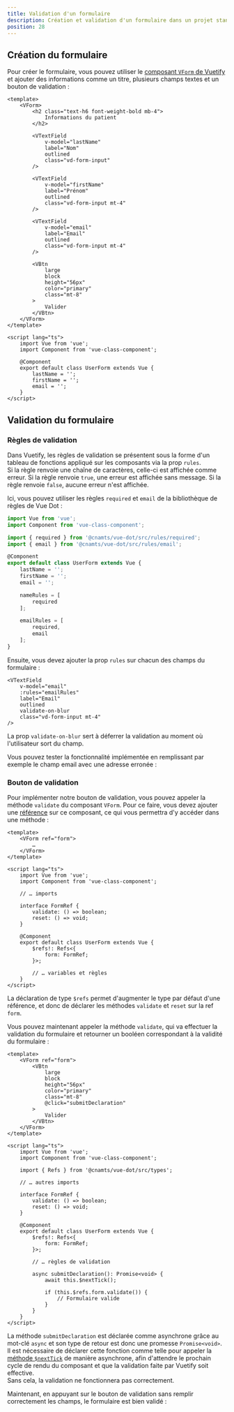 ```yaml
---
title: Validation d'un formulaire
description: Création et validation d'un formulaire dans un projet standard.
position: 28
---
```


## Création du formulaire

Pour créer le formulaire, vous pouvez utiliser le [composant `VForm` de Vuetify](https://vuetifyjs.com/en/components/forms/) et ajouter des informations comme un titre, plusieurs champs textes et un bouton de validation :

```vue
<template>
	<VForm>
		<h2 class="text-h6 font-weight-bold mb-4">
			Informations du patient
		</h2>

		<VTextField
			v-model="lastName"
			label="Nom"
			outlined
			class="vd-form-input"
		/>

		<VTextField
			v-model="firstName"
			label="Prénom"
			outlined
			class="vd-form-input mt-4"
		/>

		<VTextField
			v-model="email"
			label="Email"
			outlined
			class="vd-form-input mt-4"
		/>

		<VBtn
			large
			block
			height="56px"
			color="primary"
			class="mt-8"
		>
			Valider
		</VBtn>
	</VForm>
</template>

<script lang="ts">
	import Vue from 'vue';
	import Component from 'vue-class-component';

	@Component
	export default class UserForm extends Vue {
		lastName = '';
		firstName = '';
		email = '';
	}
</script>
```

<doc-example file="guides/form-validation/base-form"></doc-example>

## Validation du formulaire

### Règles de validation

Dans Vuetify, les règles de validation se présentent sous la forme d'un tableau de fonctions appliqué sur les composants via la prop `rules`.<br>
Si la règle renvoie une chaîne de caractères, celle-ci est affichée comme erreur. Si la règle renvoie `true`, une erreur est affichée sans message. Si la règle renvoie `false`, aucune erreur n'est affichée.

Ici, vous pouvez utiliser les règles `required` et `email` de la bibliothèque de règles de Vue Dot :

```ts
import Vue from 'vue';
import Component from 'vue-class-component';

import { required } from '@cnamts/vue-dot/src/rules/required';
import { email } from '@cnamts/vue-dot/src/rules/email';

@Component
export default class UserForm extends Vue {
	lastName = '';
	firstName = '';
	email = '';

	nameRules = [
		required
	];

	emailRules = [
		required,
		email
	];
}
```

Ensuite, vous devez ajouter la prop `rules` sur chacun des champs du formulaire :

```vue
<VTextField
	v-model="email"
	:rules="emailRules"
	label="Email"
	outlined
	validate-on-blur
	class="vd-form-input mt-4"
/>
```

<doc-alert type="info">

La prop `validate-on-blur` sert à déferrer la validation au moment où l'utilisateur sort du champ.

</doc-alert>

Vous pouvez tester la fonctionnalité implémentée en remplissant par exemple le champ email avec une adresse erronée :

<doc-example file="guides/form-validation/rules-form"></doc-example>

### Bouton de validation

Pour implémenter notre bouton de validation, vous pouvez appeler la méthode `validate` du composant `VForm`. Pour ce faire, vous devez ajouter une [référence](https://fr.vuejs.org/v2/guide/components-edge-cases.html#Acceder-a-des-instances-de-composants-enfants-et-des-elements-enfants) sur ce composant, ce qui vous permettra d'y accéder dans une méthode :

```vue
<template>
	<VForm ref="form">
		…
	</VForm>
</template>

<script lang="ts">
	import Vue from 'vue';
	import Component from 'vue-class-component';

	// … imports

	interface FormRef {
		validate: () => boolean;
		reset: () => void;
	}

	@Component
	export default class UserForm extends Vue {
		$refs!: Refs<{
			form: FormRef;
		}>;

		// … variables et règles
	}
</script>
```

<doc-alert type="info">

La déclaration de type `$refs` permet d'augmenter le type par défaut d'une référence, et donc de déclarer les méthodes `validate` et `reset` sur la ref `form`.

</doc-alert>

Vous pouvez maintenant appeler la méthode `validate`, qui va effectuer la validation du formulaire et retourner un booléen correspondant à la validité du formulaire :

```vue
<template>
	<VForm ref="form">
		<VBtn
			large
			block
			height="56px"
			color="primary"
			class="mt-8"
			@click="submitDeclaration"
		>
			Valider
		</VBtn>
	</VForm>
</template>

<script lang="ts">
	import Vue from 'vue';
	import Component from 'vue-class-component';

	import { Refs } from '@cnamts/vue-dot/src/types';

	// … autres imports

	interface FormRef {
		validate: () => boolean;
		reset: () => void;
	}

	@Component
	export default class UserForm extends Vue {
		$refs!: Refs<{
			form: FormRef;
		}>;

		// … règles de validation

		async submitDeclaration(): Promise<void> {
			await this.$nextTick();

			if (this.$refs.form.validate()) {
				// Formulaire valide
			}
		}
	}
</script>
```

<doc-alert type="warning">

La méthode `submitDeclaration` est déclarée comme asynchrone grâce au mot-clé `async` et son type de retour est donc une promesse `Promise<void>`.<br>
Il est nécessaire de déclarer cette fonction comme telle pour appeler la [méthode `$nextTick`](https://fr.vuejs.org/v2/guide/reactivity.html#File-d%E2%80%99attente-de-mise-a-jour-asynchrone) de manière asynchrone, afin d'attendre le prochain cycle de rendu du composant et que la validation faite par Vuetify soit effective.<br>
Sans cela, la validation ne fonctionnera pas correctement.

</doc-alert>

Maintenant, en appuyant sur le bouton de validation sans remplir correctement les champs, le formulaire est bien validé :

<doc-example file="guides/form-validation/final-form"></doc-example>
